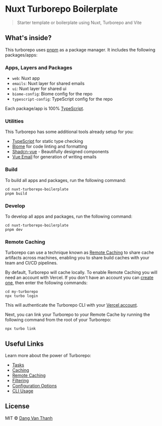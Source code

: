 # Nuxt Turborepo Boilerplate

> Starter template or boilerplate using Nuxt, Turborepo and Vite

## What's inside?

This turborepo uses [pnpm](https://pnpm.io/) as a package manager. It includes the following packages/apps:

### Apps, Layers and Packages

- `web`: Nuxt app
- `emails`: Nuxt layer for shared emails
- `ui`: Nuxt layer for shared ui
- `biome-config`: Biome config for the repo
- `typescript-config`: TypeScript config for the repo

Each package/app is 100% [TypeScript](https://www.typescriptlang.org/).

### Utilities

This Turborepo has some additional tools already setup for you:

- [TypeScript](https://www.typescriptlang.org/) for static type checking
- [Biome](https://biomejs.dev/) for code linting and formatting
- [Shadcn-vue](https://www.shadcn-vue.com) - Beautifully designed components
- [Vue Email](https://vuemail.net/) for generation of writing emails

### Build

To build all apps and packages, run the following command:

```
cd nuxt-turborepo-boilerplate
pnpm build
```

### Develop

To develop all apps and packages, run the following command:

```
cd nuxt-turborepo-boilerplate
pnpm dev
```

### Remote Caching

Turborepo can use a technique known as [Remote Caching](https://turbo.build/repo/docs/core-concepts/remote-caching) to share cache artifacts across machines, enabling you to share build caches with your team and CI/CD pipelines.

By default, Turborepo will cache locally. To enable Remote Caching you will need an account with Vercel. If you don't have an account you can [create one](https://vercel.com/signup), then enter the following commands:

```
cd my-turborepo
npx turbo login
```

This will authenticate the Turborepo CLI with your [Vercel account](https://vercel.com/docs/concepts/personal-accounts/overview).

Next, you can link your Turborepo to your Remote Cache by running the following command from the root of your Turborepo:

```
npx turbo link
```

## Useful Links

Learn more about the power of Turborepo:

- [Tasks](https://turbo.build/repo/docs/core-concepts/monorepos/running-tasks)
- [Caching](https://turbo.build/repo/docs/core-concepts/caching)
- [Remote Caching](https://turbo.build/repo/docs/core-concepts/remote-caching)
- [Filtering](https://turbo.build/repo/docs/core-concepts/monorepos/filtering)
- [Configuration Options](https://turbo.build/repo/docs/reference/configuration)
- [CLI Usage](https://turbo.build/repo/docs/reference/command-line-reference)

## License

MIT © [Dang Van Thanh](https://dangthanh.org)